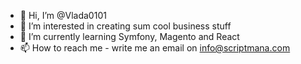 - 👋 Hi, I’m @Vlada0101
- 👀 I’m interested in creating sum cool business stuff
- 🌱 I’m currently learning Symfony, Magento and React
- 📫 How to reach me - write me an email on info@scriptmana.com

<!---
Vlada0101/Vlada0101 is a ✨ special ✨ repository because its `README.md` (this file) appears on your GitHub profile.
You can click the Preview link to take a look at your changes.
--->
